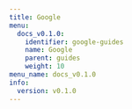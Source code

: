 ```yaml
---
title: Google
menu:
  docs_v0.1.0:
    identifier: google-guides
    name: Google
    parent: guides
    weight: 10
menu_name: docs_v0.1.0
info:
  version: v0.1.0
---
```


